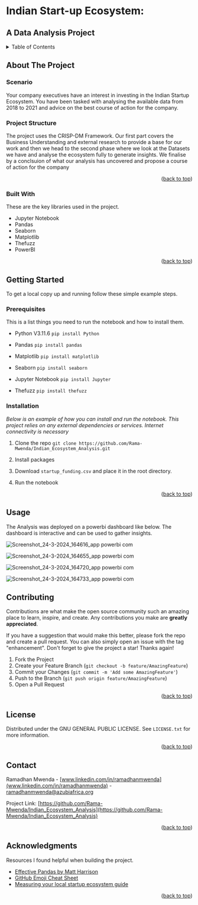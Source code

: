# Indian Start-up Ecosystem:
## A Data Analysis Project 

<!-- Improved compatibility of back to top link: See: https://github.com/othneildrew/Best-README-Template/pull/73 -->
<a name="readme-top"></a>

<!-- TABLE OF CONTENTS -->
<details>
  <summary>Table of Contents</summary>
  <ol>
    <li>
      <a href="#about-the-project">About The Project</a>
      <ul>
        <li><a href="#built-with">Built With</a></li>
      </ul>
    </li>
    <li>
      <a href="#getting-started">Getting Started</a>
      <ul>
        <li><a href="#prerequisites">Prerequisites</a></li>
        <li><a href="#installation">Installation</a></li>
      </ul>
    </li>
    <li><a href="#usage">Contributing</a></li>
    <li><a href="#contributing">Contributing</a></li>
    <li><a href="#license">License</a></li>
    <li><a href="#contact">Contact</a></li>
    <li><a href="#acknowledgments">Acknowledgments</a></li>
  </ol>
</details>



<!-- ABOUT THE PROJECT -->
## About The Project

### Scenario
Your company executives have an interest in investing in the Indian Startup Ecosystem. You have been tasked with analysing the available data from 2018 to 2021 and advice on the best course of action for the company.

### Project Structure
The project uses the CRISP-DM Framework. 
Our first part covers the Business Understanding and external research to provide a base for our work and then we head to the second phase where we look at the Datasets we have and analyse the ecosystem fully to generate insights.
We finalise by a conclsuion of what our analysis has uncovered and propose a course of action for the company  

<p align="right">(<a href="#readme-top">back to top</a>)</p>



### Built With

These are the key libraries used in the project.

* Jupyter Notebook
* Pandas
* Seaborn
* Matplotlib
* Thefuzz
* PowerBI

<p align="right">(<a href="#readme-top">back to top</a>)</p>



<!-- GETTING STARTED -->
## Getting Started

To get a local copy up and running follow these simple example steps.

### Prerequisites

This is a list things you need to run the notebook and how to install them.

* Python V3.11.6
```pip install Python```

* Pandas
```pip install pandas```

* Matplotlib
```pip install matplotlib```

* Seaborn
```pip install seaborn```

* Jupyter Notebook
```pip install Jupyter```

* Thefuzz
```pip install thefuzz```

### Installation

_Below is an example of how you can install and run the notebook. This project relies on any external dependencies or services. Internet connectivity is necessary_

1. Clone the repo
   ```git clone https://github.com/Rama-Mwenda/Indian_Ecosystem_Analysis.git```
   
2. Install packages

3. Download ```startup_funding.csv``` and place it in the root directory.

4. Run the notebook

<p align="right">(<a href="#readme-top">back to top</a>)</p>


<!-- USAGE -->
## Usage
The Analysis was deployed on a powerbi dashboard like below. The dashboard is interactive and can be used to gather insights.

![Screenshot_24-3-2024_164616_app powerbi com](https://github.com/Rama-Mwenda/Indian_Ecosystem_Analysis/assets/143324676/d9cdf0ae-4b9d-44b9-a63a-5a7bb54d7481)

![Screenshot_24-3-2024_164655_app powerbi com](https://github.com/Rama-Mwenda/Indian_Ecosystem_Analysis/assets/143324676/6923270c-b2c0-4a63-b9ab-559b543ecb24)

![Screenshot_24-3-2024_164720_app powerbi com](https://github.com/Rama-Mwenda/Indian_Ecosystem_Analysis/assets/143324676/76837cab-9227-4a16-b34a-80e4e4ad92a7)

![Screenshot_24-3-2024_164733_app powerbi com](https://github.com/Rama-Mwenda/Indian_Ecosystem_Analysis/assets/143324676/874c5a08-d375-4879-a0b5-f386252da5a3)



<!-- CONTRIBUTING -->
## Contributing

Contributions are what make the open source community such an amazing place to learn, inspire, and create. Any contributions you make are **greatly appreciated**.

If you have a suggestion that would make this better, please fork the repo and create a pull request. You can also simply open an issue with the tag "enhancement".
Don't forget to give the project a star! Thanks again!

1. Fork the Project
2. Create your Feature Branch (`git checkout -b feature/AmazingFeature`)
3. Commit your Changes (`git commit -m 'Add some AmazingFeature'`)
4. Push to the Branch (`git push origin feature/AmazingFeature`)
5. Open a Pull Request

<p align="right">(<a href="#readme-top">back to top</a>)</p>



<!-- LICENSE -->
## License

Distributed under the  GNU GENERAL PUBLIC LICENSE. See `LICENSE.txt` for more information.

<p align="right">(<a href="#readme-top">back to top</a>)</p>



<!-- CONTACT -->
## Contact

Ramadhan Mwenda - [www.linkedin.com/in/ramadhanmwenda](www.linkedin.com/in/ramadhanmwenda) - ramadhanmwenda@azubiafrica.org

Project Link: [https://github.com/Rama-Mwenda/Indian_Ecosystem_Analysis](https://github.com/Rama-Mwenda/Indian_Ecosystem_Analysis)

<p align="right">(<a href="#readme-top">back to top</a>)</p>


<!-- ACKNOWLEDGMENTS -->
## Acknowledgments
 
 Resources I found helpful when building the project.

* [Effective Pandas by Matt Harrison](https://www.youtube.com/watch?v=zgbUk90aQ6A&t=4084s)
* [GitHub Emoji Cheat Sheet](https://www.webpagefx.com/tools/emoji-cheat-sheet)
* [Measuring your local startup ecosystem guide](https://dealroom.co/blog/measuring-local-startup-ecosystem-short-guide)

<p align="right">(<a href="#readme-top">back to top</a>)</p>
